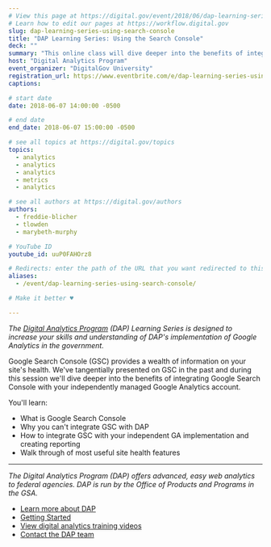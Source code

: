 ```yaml
---
# View this page at https://digital.gov/event/2018/06/dap-learning-series-using-search-console
# Learn how to edit our pages at https://workflow.digital.gov
slug: dap-learning-series-using-search-console
title: "DAP Learning Series: Using the Search Console"
deck: ""
summary: "This online class will dive deeper into the benefits of integrating Google Search Console with your independently managed Google Analytics account"
host: "Digital Analytics Program"
event_organizer: "DigitalGov University"
registration_url: https://www.eventbrite.com/e/dap-learning-series-using-the-search-console-registration-42564409294
captions: 

# start date
date: 2018-06-07 14:00:00 -0500

# end date
end_date: 2018-06-07 15:00:00 -0500

# see all topics at https://digital.gov/topics
topics: 
  - analytics
  - analytics
  - analytics
  - metrics
  - analytics

# see all authors at https://digital.gov/authors
authors: 
  - freddie-blicher
  - tlowden
  - marybeth-murphy

# YouTube ID
youtube_id: uuP0FAHOrz8

# Redirects: enter the path of the URL that you want redirected to this page
aliases: 
  - /event/dap-learning-series-using-search-console/

# Make it better ♥

---
```


_The [Digital Analytics Program](https://www.digitalgov.gov/services/dap/) (DAP) Learning Series is designed to increase your skills and understanding of DAP's implementation of Google Analytics in the government._

Google Search Console (GSC) provides a wealth of information on your site's health. We've tangentially presented on GSC in the past and during this session we'll dive deeper into the benefits of integrating Google Search Console with your independently managed Google Analytics account.

You'll learn:

 - What is Google Search Console
 - Why you can't integrate GSC with DAP
 - How to integrate GSC with your independent GA implementation and creating reporting
 - Walk through of most useful site health features

---

_The Digital Analytics Program (DAP) offers advanced, easy web analytics to federal agencies. DAP is run by the Office of Products and Programs in the GSA._

 - [Learn more about DAP](https://www.digitalgov.gov/services/dap/)
 - [Getting Started](https://github.com/digital-analytics-program/gov-wide-code)
 - [View digital analytics training videos](https://www.youtube.com/playlist?list=PLd9b-GuOJ3nFwlyvLFUtmDpYFKezhot8P)
 - [Contact the DAP team](mailto:dap@support.digitalgov.gov)
